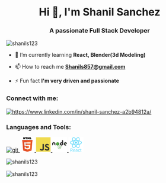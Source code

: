 <h1 align="center">Hi 👋, I'm Shanil Sanchez</h1>
<h3 align="center">A passionate Full Stack Developer</h3>

<p align="left"> <img src="https://komarev.com/ghpvc/?username=shanils123&label=Profile%20views&color=0e75b6&style=flat" alt="shanils123" /> </p>

- 🌱 I’m currently learning **React, Blender(3d Modeling)**

- 📫 How to reach me **Shanils857@gmail.com**

- ⚡ Fun fact **I'm very driven and passionate**

<h3 align="left">Connect with me:</h3>
<p align="left">
<a href="https://linkedin.com/in/https://www.linkedin.com/in/shanil-sanchez-a2b94812a/" target="blank"><img align="center" src="https://raw.githubusercontent.com/rahuldkjain/github-profile-readme-generator/master/src/images/icons/Social/linked-in-alt.svg" alt="https://www.linkedin.com/in/shanil-sanchez-a2b94812a/" height="30" width="40" /></a>
</p>

<h3 align="left">Languages and Tools:</h3>
<p align="left"> <a href="https://git-scm.com/" target="_blank" rel="noreferrer"> <img src="https://www.vectorlogo.zone/logos/git-scm/git-scm-icon.svg" alt="git" width="40" height="40"/> </a> <a href="https://www.w3.org/html/" target="_blank" rel="noreferrer"> <img src="https://raw.githubusercontent.com/devicons/devicon/master/icons/html5/html5-original-wordmark.svg" alt="html5" width="40" height="40"/> </a> <a href="https://developer.mozilla.org/en-US/docs/Web/JavaScript" target="_blank" rel="noreferrer"> <img src="https://raw.githubusercontent.com/devicons/devicon/master/icons/javascript/javascript-original.svg" alt="javascript" width="40" height="40"/> </a> <a href="https://nodejs.org" target="_blank" rel="noreferrer"> <img src="https://raw.githubusercontent.com/devicons/devicon/master/icons/nodejs/nodejs-original-wordmark.svg" alt="nodejs" width="40" height="40"/> </a> <a href="https://reactjs.org/" target="_blank" rel="noreferrer"> <img src="https://raw.githubusercontent.com/devicons/devicon/master/icons/react/react-original-wordmark.svg" alt="react" width="40" height="40"/> </a> </p>

<p><img align="center" src="https://github-readme-stats.vercel.app/api/top-langs?username=shanils123&show_icons=true&locale=en&layout=compact" alt="shanils123" /></p>

<p><img align="center" src="https://github-readme-streak-stats.herokuapp.com/?user=shanils123&" alt="shanils123" /></p>
